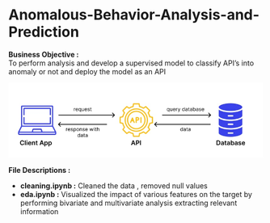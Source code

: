 # Anomalous-Behavior-Analysis-and-Prediction
**Business Objective :** <br>
 To perform analysis and develop a supervised model to classify API’s into anomaly or not and deploy the model as an API

![](/images/api.jpg)


**File Descriptions :** <br>
* **cleaning.ipynb :** Cleaned the data , removed null values 
* **eda.ipynb :**  Visualized the impact of various features on the target by performing bivariate and multivariate analysis extracting relevant information